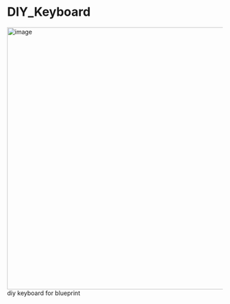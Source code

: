 # DIY_Keyboard
<img width="895" height="611" alt="image" src="https://github.com/user-attachments/assets/0f1d03fe-bea2-4720-ab89-674c9c6a686d" />
diy keyboard for blueprint
